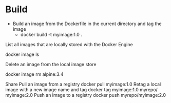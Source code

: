# Build

* Build an image from the Dockerfile in the current directory and tag the image
	* docker build -t myimage:1.0 .





List all images that are locally stored with
the Docker Engine

docker image ls

Delete an image from the local image store

docker image rm alpine:3.4

Share
Pull an image from a registry
docker pull myimage:1.0
Retag a local image with a new image name
and tag
docker tag myimage:1.0 myrepo/
myimage:2.0
Push an image to a registry
docker push myrepo/myimage:2.0

